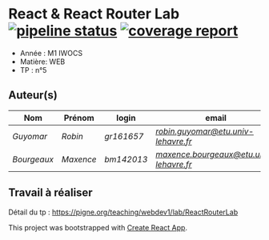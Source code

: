 # React & React Router Lab [![pipeline status](https://www-apps.univ-lehavre.fr/forge/gr161657/WEB-react-router-lab/badges/master/pipeline.svg)](https://www-apps.univ-lehavre.fr/forge/gr161657/WEB-react-router-lab/commits/master) [![coverage report](https://www-apps.univ-lehavre.fr/forge/gr161657/WEB-react-router-lab/badges/master/coverage.svg)](https://www-apps.univ-lehavre.fr/forge/gr161657/WEB-react-router-lab/commits/master)

- Année : M1 IWOCS
- Matière: WEB
- TP : n°5

## Auteur(s)

|Nom|Prénom|login|email|
|--|--|--|--|
| *Guyomar* | *Robin*| *gr161657* | *robin.guyomar@etu.univ-lehavre.fr* |
| *Bourgeaux* | *Maxence*| *bm142013* | *maxence.bourgeaux@etu.univ-lehavre.fr* |

## Travail à réaliser

Détail du tp : <https://pigne.org/teaching/webdev1/lab/ReactRouterLab>


This project was bootstrapped with [Create React App](https://github.com/facebook/create-react-app).

